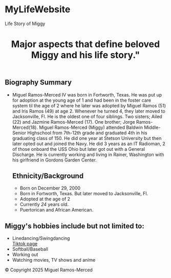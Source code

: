 # MyLifeWebsite
Life Story of Miggy
<!DOCTYPE html>
<!-- Homepage for handleyskitty.com -->
<html lang="en">
    <head>
        <meta description="Everything you ever wanted to know about Miggy.">
    </head>
    <body>
        <header>
            <h1>Major aspects that define beloved Miggy and his life story."</h1>
        </header>
        <main>
            <h2>Biography Summary</h2>
        <ul>
            <li>Miguel Ramos-Merced IV was born in Fortworth, Texas. He was put up for adoption at the young age of 1 and had been in the foster care system til the age of 2 where he later was adopted by Miguel Ramos (51) and Iris Ramos (49) at age 2. Whenever he turned 4, they later moved to Jacksonville, Fl. He is the oldest one of four siblings. Two sisters; Ailed (22) and Jazmine Ramos-Merced (17). One brother; Jorge Ramos-Merced(18). Miguel Ramos-Merced (Miggy) attended Baldwin Middle-Senior Highschool from 7th-12th grade and graduated 4th in his graduating class of 150. He did one year at Stetson University but then later opted out and joined the Navy. He did 3 years as an IT Radioman, 2 of those onboard the USS Ohio but later got out with a General Discharge. He is currently working and living in Rainer, Washington with his girlfriend in Gordons Garden Center.</li>
            <h2>Ethnicity/Background</h2>
            <ul>
                <li>Born on December 29, 2000</li>
                <li>Born in Fortworth, Texas. But later moved to Jacksonville, Fl.</li>
                <li>Adopted at the age of 2</li>
                <li>Currently <em>24</em> years old.</li>
                <li>Puertorican and African American.</li>
            </ul>
            </main>
<h2>Miggy's hobbies include but not limited to:</h2>
      <ul>
        <li>Linedancing/Swingdancing</li><a href= "https://www.tiktok.com/@miguelramos3806/">Tiktok page</a></li>
        <li>Softball/Baseball</li>
        <li>Working out</li>
        <li>Watching movies, TV shows and anime</li>
      </ul>
        <footer>&copy; Copyright 2025 Miguel Ramos-Merced</footer>
    </body>
</html>
